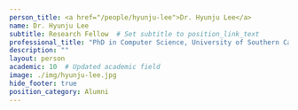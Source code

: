 ```yaml
---
person_title: <a href="/people/hyunju-lee">Dr. Hyunju Lee</a>
name: Dr. Hyunju Lee
subtitle: Research Fellow  # Set subtitle to position_link_text
professional_title: "PhD in Computer Science, University of Southern California, Postdoctoral Fellow (2006-2007), Associate Professor, Gwangju Institute of Science and Technology"
description: ""
layout: person
academic: 10  # Updated academic field
image: ./img/hyunju-lee.jpg
hide_footer: true
position_category: Alumni
---
```

